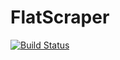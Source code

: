 # FlatScraper

[![Build Status](https://travis-ci.org/Gietson/FlatScraper.svg?branch=master)](https://travis-ci.org/Gietson/FlatScraper)
